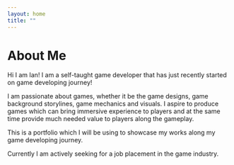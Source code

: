 ```yaml
---
layout: home
title: "" 
---
```


# About Me

Hi I am Ian! I am a self-taught game developer that has just recently started on game developing journey!

I am passionate about games, whether it be the game designs, game background storylines, game mechanics and visuals. I aspire to produce games which can bring immersive experience to players and at the same time provide much needed value to players along the gameplay. 

This is a portfolio which I will be using to showcase my works along my game developing journey.

Currently I am actively seeking for a job placement in the game industry.